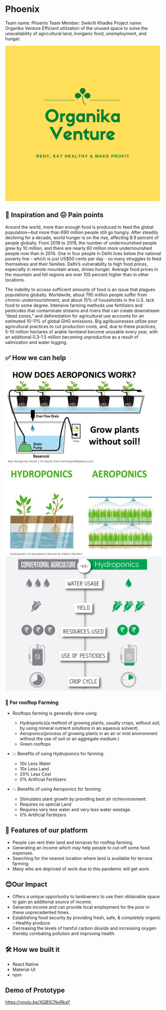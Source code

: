 # Phoenix

Team name: Phoenix
Team Member: Swikriti Khadke
Project name: Organika Venture
Efficient utilization of the unused space to solve the unavailability of agricultural land, inorganic food, unemployment, and hunger.

![](https://github.com/swikriti04/Phoenix/blob/master/assets/organika.png)

## 🤔 Inspiration and 😖 Pain points

Around the world, more than enough food is produced to feed the global population—but more than 690 million people still go hungry. After steadily declining for a decade, world hunger is on the rise, affecting 8.9 percent of people globally. From 2018 to 2019, the number of undernourished people grew by 10 million, and there are nearly 60 million more undernourished people now than in 2014. One in four people in Delhi lives below the national poverty line - which is just US$50 cents per day - so many struggles to feed themselves and their families. Delhi’s vulnerability to high food prices, especially in remote mountain areas, drives hunger. Average food prices in the mountain and hill regions are over 100 percent higher than in other locations.

The inability to access sufficient amounts of food is an issue that plagues populations globally. Worldwide, about 795 million people suffer from chronic undernourishment, and about 15% of households in the U.S. lack food to some degree. Intensive farming methods use fertilizers and pesticides that contaminate streams and rivers that can create downstream “dead zones,” and deforestation for agricultural use accounts for an estimated 10-11% of global GHG emissions. Big agribusinesses utilize poor agricultural practices to cut production costs, and, due to these practices, 5-10 million hectares of arable farmland become unusable every year, with an additional 0.3-1.5 million becoming unproductive as a result of salinization and water logging.

## ✅ How we can help

![alt text](https://github.com/swikriti04/Phoenix/blob/master/aero.JPG)
![alt text](https://github.com/swikriti04/Phoenix/blob/master/hydro.JPG)
![alt text](https://github.com/swikriti04/Phoenix/blob/master/ponics.JPG)
  
### 🌳 For rooftop Farming
* Rooftops farming is generally done using:
     * Hydroponics(a method of growing plants, usually crops, without soil, by using mineral nutrient solutions in an aqueous solvent).
     * Aeroponics(process of growing plants in an air or mist environment without the use of soil or an aggregate medium.)
     * Green rooftops
* 💥 Benefits of using Hydroponics for farming:

     * 10x Less Water
     * 10x Less Land
     * 20% Less Cost
     * 0% Artificial Fertilizers
* 💥 Benefits of using Aeroponics for farming:

     * Stimulates plant growth by providing best air richenvironment.
     * Requires no special Land 
     * Requires very less water and very less water wastage.
     * 0% Artificial Fertilizers

## 🌟 Features of our platform
* People can rent their land and terraces for rooftop farming.
* Generating an income which may help people to cut-off some food expenses.
* Searching for the nearest location where land is available for terrace farming
* Many who are deprived of work due to this pandemic will get work.

## 😊Our Impact
* Offers a unique opportunity to landowners to use their obtainable space to gain an additional source of income.
* Generate income and can provide local employment for the poor in these unprecedented times.
* Establishing food security by providing fresh, safe, & completely organic - Healthy produce.
* Decreasing the levels of hamful carbon dioxide and increasing oxygen thereby combating pollution and improving health.

## 🛠️ How we built it
* React Native
* Material-UI
* npm

## Demo of Prototype
https://youtu.be/XQBSCNxRkaY
